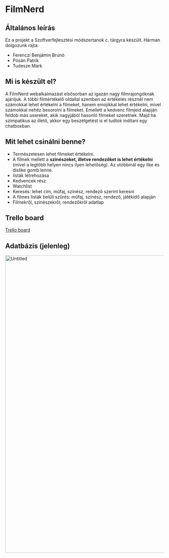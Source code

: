 # FilmNerd
## Általános leírás
Ez a projekt a Szoftverfejlesztési módszertanok c. tárgyra készült. Hárman dolgozunk rajta:
<ul>
  <li>Ferenczi Benjámin Brúnó</li>
  <li>Pósán Patrik</li>
  <li>Tudesze Márk</li>
</ul>

## Mi is készült el?
A FilmNerd webalkalmazást elsősorban az igazán nagy filmrajongóknak ajánljuk. A többi filmértékelő oldallal szemben az értékelés résznél nem számokkal lehet értékelni a filmeket, hanem emojikkal lehet értékelni, mivel számokkal nehéz besorolni a filmeket. Emellett a kedvenc filmjeid alapján feldob más usereket, akik nagyjából hasonló filmeket szeretnek. Majd ha szimpatikus az illető, akkor egy beszélgetést is el tudtok indítani egy chatboxban.

## Mit lehet csinálni benne?
<ul>
  <li>Természetesen lehet filmeket értékelni.</li> 
  <li>A filmek mellett a <b>színészeket, illetve rendezőket is lehet értékelni</b> (mivel a legtöbb helyen nincs ilyen lehetőség). Az utóbbinál egy like és dislike gomb lenne.</li>
  <li>listák létrehozása</li>
  <li>Kedvencek rész</li>
  <li>Watchlist</li>
  <li>Keresés: lehet cím, műfaj, színész, rendező szerint keresni</li>
  <li>A filmes listák belüli szűrés: műfaj, színész, rendező, játékidő alapján</li>
  <li>Filmekről, színészekről, rendezőkről adatlap</li>
</ul>

## Trello board
[Trello board](https://trello.com/b/vzaLLd63/filmnerd)

## Adatbázis (jelenleg)
<img width="1510" height="945" alt="Untitled" src="https://github.com/user-attachments/assets/6abfe86d-5489-4a46-b32c-c5e8959e4f78" />

